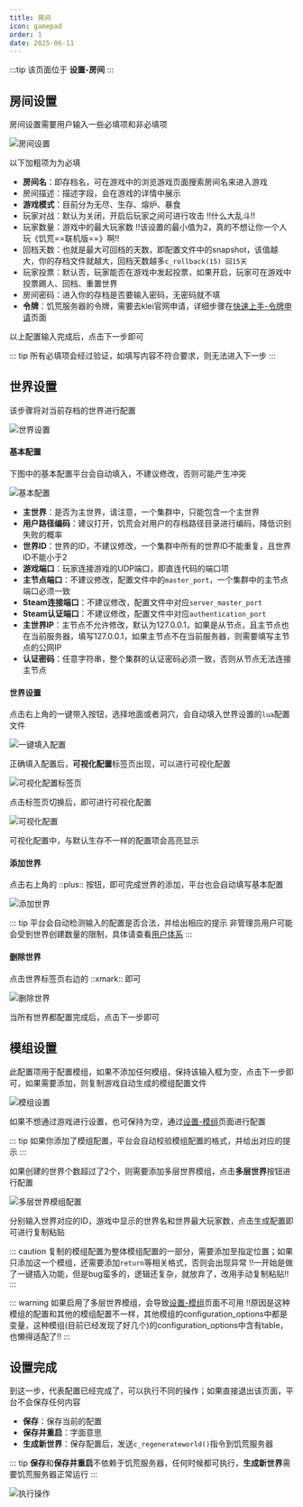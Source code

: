 ```yaml
---
title: 房间
icon: gamepad
order: 1
date: 2025-06-11
---
```


:::tip 
该页面位于 **设置-房间**
:::

## 房间设置

房间设置需要用户输入一些必填项和非必填项

![房间设置](assets/room-cluster.png)

以下加粗项为为必填

- **房间名**：即存档名，可在游戏中的浏览游戏页面搜索房间名来进入游戏
- 房间描述：描述字段，会在游戏的详情中展示
- **游戏模式**：目前分为无尽、生存、熔炉、暴食
- 玩家对战：默认为关闭，开启后玩家之间可进行攻击 !!什么大乱斗!!
- 玩家数量：游戏中的最大玩家数 !!该设置的最小值为2，真的不想让你一个人玩《饥荒==联机版==》啊!!
- 回档天数：也就是最大可回档的天数，即配置文件中的snapshot，该值越大，你的存档文件就越大，回档天数越多`c_rollback(15) 回15天`
- 玩家投票：默认否，玩家能否在游戏中发起投票，如果开启，玩家可在游戏中投票踢人、回档、重置世界
- 房间密码：进入你的存档是否要输入密码，无密码就不填
- **令牌**：饥荒服务器的令牌，需要去klei官网申请，详细步骤在[快速上手-令牌申请](../../quick-start/token.md)页面

以上配置输入完成后，点击下一步即可

::: tip
所有必填项会经过验证，如填写内容不符合要求，则无法进入下一步
:::

## 世界设置

该步骤将对当前存档的世界进行配置

![世界设置](assets/room-world.png)

#### 基本配置

下图中的基本配置平台会自动填入，不建议修改，否则可能产生冲突

![基本配置](assets/room-world-ini.png)

- **主世界**：是否为主世界，请注意，一个集群中，只能包含一个主世界
- **用户路径编码**：建议打开，饥荒会对用户的存档路径目录进行编码，降低识别失败的概率
- **世界ID**：世界的ID，不建议修改，一个集群中所有的世界ID不能重复，且世界ID不能小于2
- **游戏端口**：玩家连接游戏的UDP端口，即直连代码的端口项
- **主节点端口**：不建议修改，配置文件中的`master_port`，一个集群中的主节点端口必须一致
- **Steam连接端口**：不建议修改，配置文件中对应`server_master_port`
- **Steam认证端口**：不建议修改，配置文件中对应`authentication_port`
- **主世界IP**：主节点不允许修改，默认为127.0.0.1，如果是从节点，且主节点也在当前服务器，填写127.0.0.1，如果主节点不在当前服务器，则需要填写主节点的公网IP
- **认证密码**：任意字符串，整个集群的认证密码必须一致，否则从节点无法连接主节点

#### 世界设置

点击右上角的一键带入按钮，选择地面或者洞穴，会自动填入世界设置的`lua`配置文件

![一键填入配置](assets/room-world-one-click.png)

正确填入配置后，**可视化配置**标签页出现，可以进行可视化配置

![可视化配置标签页](assets/room-world-visualization-button.png)

点击标签页切换后，即可进行可视化配置

![可视化配置](assets/room-world-visualization.png)

可视化配置中，与默认生存不一样的配置项会高亮显示

#### 添加世界

点击右上角的 ::plus:: 按钮，即可完成世界的添加，平台也会自动填写基本配置

![添加世界](assets/room-world-add.png)

::: tip
平台会自动检测输入的配置是否合法，并给出相应的提示
非管理员用户可能会受到世界创建数量的限制，具体请查看[用户体系](../users.md)
:::

#### 删除世界

点击世界标签页右边的 ::xmark:: 即可

![删除世界](assets/room-world-delete.png)

当所有世界都配置完成后，点击下一步即可

## 模组设置

此配置项用于配置模组，如果不添加任何模组，保持该输入框为空，点击下一步即可，如果需要添加，则复制游戏自动生成的模组配置文件

![模组设置](assets/room-mod.png)

如果不想通过游戏进行设置，也可保持为空，通过[设置-模组](mod.md)页面进行配置

::: tip
如果你添加了模组配置，平台会自动校验模组配置的格式，并给出对应的提示
:::

如果创建的世界个数超过了2个，则需要添加多层世界模组，点击**多层世界**按钮进行配置

![多层世界模组配置](assets/room-mod-multi-world.png)

分别输入世界对应的ID，游戏中显示的世界名和世界最大玩家数，点击生成配置即可进行复制粘贴

::: caution
复制的模组配置为整体模组配置的一部分，需要添加至指定位置；如果只添加这一个模组，还需要添加`return`等相关格式，否则会出现异常
!!一开始是做了一键插入功能，但是bug蛮多的，逻辑还复杂，就放弃了，改用手动复制粘贴!!
:::

::: warning
如果启用了多层世界模组，会导致[设置-模组](mod.md)页面不可用
!!原因是这种模组的配置和其他的模组配置不一样，其他模组的configuration_options中都是变量，这种模组(目前已经发现了好几个)的configuration_options中含有table，也懒得适配了!!
:::

## 设置完成

到这一步，代表配置已经完成了，可以执行不同的操作；如果直接退出该页面，平台不会保存任何内容

- **保存**：保存当前的配置
- **保存并重启**：字面意思
- **生成新世界**：保存配置后，发送`c_regenerateworld()`指令到饥荒服务器

::: tip
**保存**和**保存并重启**不依赖于饥荒服务器，任何时候都可执行，**生成新世界**需要饥荒服务器正常运行
:::

![执行操作](assets/room-finish.png)

